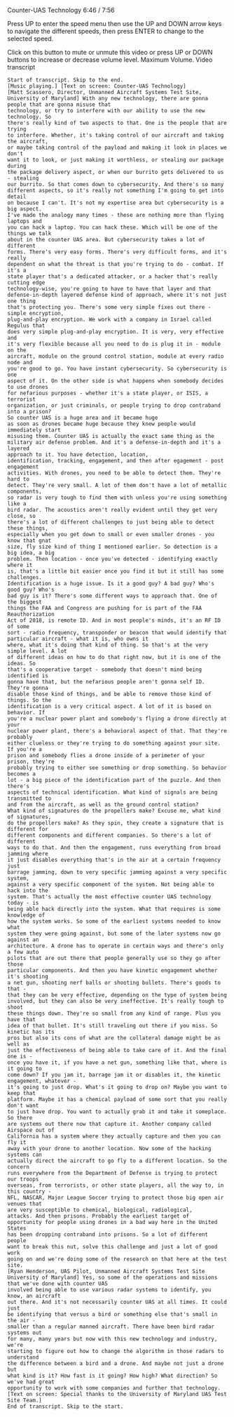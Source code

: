 Counter-UAS Technology
6:46 / 7:56

Press UP to enter the speed menu then use the UP and DOWN arrow keys to navigate the different speeds, then press ENTER to change to the selected speed.

Click on this button to mute or unmute this video or press UP or DOWN buttons to increase or decrease volume level.
Maximum Volume.
Video transcript

    Start of transcript. Skip to the end.
    [Music playing.] [Text on screen: Counter-UAS Technology]
    [Matt Scassero, Director, Unmanned Aircraft Systems Test Site, University of Maryland] With any new technology, there are gonna people that are gonna misuse that
    technology, or try to interfere with our ability to use the new technology. So
    there's really kind of two aspects to that. One is the people that are trying
    to interfere. Whether, it's taking control of our aircraft and taking the aircraft,
    or maybe taking control of the payload and making it look in places we don't
    want it to look, or just making it worthless, or stealing our package during
    the package delivery aspect, or when our burrito gets delivered to us - stealing
    our burrito. So that comes down to cybersecurity. And there's so many
    different aspects, so it's really not something I'm going to get into detail
    on because I can't. It's not my expertise area but cybersecurity is a big aspect.
    I've made the analogy many times - these are nothing more than flying laptops and
    you can hack a laptop. You can hack these. Which will be one of the things we talk
    about in the counter UAS area. But cybersecurity takes a lot of different
    forms. There's very easy forms. There's very difficult forms, and it's really
    dependent on what the threat is that you're trying to do - combat. If it's a
    state player that's a dedicated attacker, or a hacker that's really cutting edge
    technology-wise, you're going to have to have that layer and that
    defense-in-depth layered defense kind of approach, where it's not just one thing
    that's protecting you. There's some very simple fixes out there - simple encryption,
    plug-and-play encryption. We work with a company in Israel called Regulus that
    does very simple plug-and-play encryption. It is very, very effective and
    it's very flexible because all you need to do is plug it in - module on the
    aircraft, module on the ground control station, module at every radio node and
    you're good to go. You have instant cybersecurity. So cybersecurity is one
    aspect of it. On the other side is what happens when somebody decides to use drones
    for nefarious purposes - whether it's a state player, or ISIS, a terrorist
    organization, or just criminals, or people trying to drop contraband into a prison?
    So counter UAS is a huge area and it became huge
    as soon as drones became huge because they knew people would immediately start
    misusing them. Counter UAS is actually the exact same thing as the
    military air defense problem. And it's a defense-in-depth and it's a layered
    approach to it. You have detection, location,
    identification, tracking, engagement, and then after egagement - post engagement
    activities. With drones, you need to be able to detect them. They're hard to
    detect. They're very small. A lot of them don't have a lot of metallic components,
    so radar is very tough to find them with unless you're using something like a
    bird radar. The acoustics aren't really evident until they get very close, so
    there's a lot of different challenges to just being able to detect these things,
    especially when you get down to small or even smaller drones - you know that gnat
    size, fly size kind of thing I mentioned earlier. So detection is a big idea, a big
    problem. Then location - once you've detected - identifying exactly where it
    is, that's a little bit easier once you find it but it still has some challenges.
    Identification is a huge issue. Is it a good guy? A bad guy? Who's good guy? Who's
    bad guy is it? There's some different ways to approach that. One of the biggest
    things the FAA and Congress are pushing for is part of the FAA Reauthorization
    Act of 2018, is remote ID. And in most people's minds, it's an RF ID of some
    sort - radio frequency, transponder or beacon that would identify that
    particular aircraft - what it is, who owns it
    where, what it's doing that kind of thing. So that's at the very simple level. A lot
    of different ideas on how to do that right now, but it is one of the ideas. So
    that's a cooperative target - somebody that doesn't mind being identified is
    gonna have that, but the nefarious people aren't gonna self ID. They're gonna
    disable those kind of things, and be able to remove those kind of things. So the
    identification is a very critical aspect. A lot of it is based on behavior. If
    you're a nuclear power plant and somebody's flying a drone directly at your
    nuclear power plant, there's a behavioral aspect of that. That they're probably
    either clueless or they're trying to do something against your site. If you're a
    prison and somebody flies a drone inside of a perimeter of your prison, they're
    probably trying to either see something or drop something. So behavior becomes a
    lot - a big piece of the identification part of the puzzle. And then there's
    aspects of technical identification. What kind of signals are being transmitted to
    and from the aircraft, as well as the ground control station?
    What kind of signatures do the propellers make? Excuse me, what kind of signatures,
    do the propellers make? As they spin, they create a signature that is different for
    different components and different companies. So there's a lot of different
    ways to do that. And then the engagement, runs everything from broad jamming where
    it just disables everything that's in the air at a certain frequency just
    barrage jamming, down to very specific jamming against a very specific system,
    against a very specific component of the system. Not being able to hack into the
    system. That's actually the most effective counter UAS technology today - is
    being able hack directly into the system. What that requires is some knowledge of
    how the system works. So some of the earliest systems needed to know what
    system they were going against, but some of the later systems now go against an
    architecture. A drone has to operate in certain ways and there's only a few auto
    pilots that are out there that people generally use so they go after those
    particular components. And then you have kinetic engagement whether it's shooting
    a net gun, shooting nerf balls or shooting bullets. There's goods to that -
    that they can be very effective, depending on the type of system being
    involved, but they can also be very ineffective. It's really tough to shoot
    these things down. They're so small from any kind of range. Plus you have that
    idea of that bullet. It's still traveling out there if you miss. So kinetic has its
    pros but also its cons of what are the collateral damage might be as well as
    just the effectiveness of being able to take care of it. And the final one is -
    once you have it, if you have a net gun, something like that, where is it going to
    come down? If you jam it, barrage jam it or disables it, the kinetic engagement, whatever -
    it's going to just drop. What's it going to drop on? Maybe you want to keep that
    platform. Maybe it has a chemical payload of some sort that you really don't want
    to just have drop. You want to actually grab it and take it someplace. So there
    are systems out there now that capture it. Another company called Airspace out of
    California has a system where they actually capture and then you can fly it
    away with your drone to another location. Now some of the hacking systems can
    actually direct the aircraft to go fly to a different location. So the concern
    runs everywhere from the Department of Defense is trying to protect our troops
    overseas, from terrorists, or other state players, all the way to, in this country -
    NFL, NASCAR, Major League Soccer trying to protect those big open air venues that
    are very susceptible to chemical, biological, radiological,
    attacks. And then prisons. Probably the earliest target of
    opportunity for people using drones in a bad way here in the United States
    has been dropping contraband into prisons. So a lot of different people
    want to break this nut, solve this challenge and just a lot of good work
    going on and we're doing some of the research on that here at the test site.
    [Ryan Henderson, UAS Pilot, Unmanned Aircraft Systems Test Site University of Maryland] Yes, so some of the operations and missions that we've done with counter UAS
    involved being able to use various radar systems to identify, you know, an aircraft
    out there. And it's not necessarily counter UAS at all times. It could just
    be identifying that versus a bird or something else that's small in the air -
    smaller than a regular manned aircraft. There have been bird radar systems out
    for many, many years but now with this new technology and industry, we're
    starting to figure out how to change the algorithm in those radars to understand
    the difference between a bird and a drone. And maybe not just a drone but
    what kind is it? How fast is it going? How high? What direction? So we've had great
    opportunity to work with some companies and further that technology.
    [Text on screen: Special thanks to the University of Maryland UAS Test Site Team.]
    End of transcript. Skip to the start.